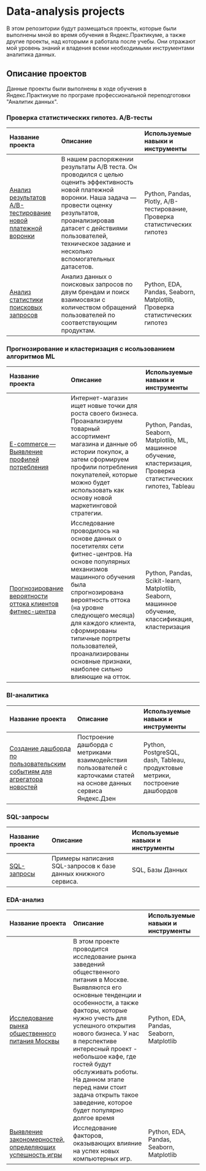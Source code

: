 # Data-analysis projects

В этом репозитории будут размещаться проекты, которые были выполнены мной во время обучения в Яндекс.Практикуме, а также другие проекты, над которыми я работала после учебы. Они отражают мой уровень знаний и владения всеми необходимыми инструментами аналитика данных.

## Описание проектов

Данные проекты были выполнены в ходе обучения в Яндекс.Практикуме по програме профессиональной переподготовки "Аналитик данных".

### Проверка статистических гипотез. А/В-тесты
| Название проекта | Описание | Используемые навыки и инструменты | 
| :---------------------- | :---------------------- | :---------------------- |
|[Анализ результатов A/B-тестирование новой платежной воронки](AB-test) | В нашем распоряжении результаты A/B теста. Он проводился с целью оценить эффективность новой платежной воронки. Наша задача — провести оценку результатов, проанализировав датасет с действиями пользователей, техническое задание и несколько вспомогательных датасетов. | Python, Pandas, Plotly, A/B-тестирование, Проверка статистических гипотез |
[Анализ статистики поисковых запросов](wordstat) | Анализ данных о поисковых запросов по двум брендам и поиск взаимосвязи с количеством обращений пользователей по соответствующим продуктам.| Python, EDA, Pandas, Seaborn, Matplotlib,  Проверка статистических гипотез  |

### Прогнозирование и кластеризация с исользованием алгоритмов ML
| Название проекта | Описание | Используемые навыки и инструменты | 
| :---------------------- | :---------------------- | :---------------------- |
| [E-commerce — Выявление профилей потребления](e-commerce) | Интернет-магазин ищет новые точки для роста своего бизнеса. Проанализируем товарный ассортимент магазина и данные об истории покупок, а затем сформируем профили потребления покупателей, которые можно будет использовать как основу новой маркетинговой стратегии. | Python, Pandas, Seaborn, Matplotlib, ML, машинное обучение, кластеризация, Проверка статистических гипотез, Tableau |
[Прогнозирование вероятности оттока клиентов фитнес-центра](ML-project) | Исследование проводилось на основе данных о посетителях сети фитнес-центров. На основе популярных механизмов машинного обучения была спрогнозирована вероятность оттока (на уровне следующего месяца) для каждого клиента, сформированы типичные портреты пользователей, проанализированы основные признаки, наиболее сильно влияющие на отток.| Python, Pandas, Scikit-learn, Matplotlib, Seaborn, машинное обучение, классификация, кластеризация |


### BI-аналитика
| Название проекта | Описание | Используемые навыки и инструменты | 
| :---------------------- | :---------------------- | :---------------------- |
| [Создание дашборда по пользовательским событиям для агрегатора новостей](BI-Analytics) | Построение дашборда с метриками взаимодействия пользователей с карточками статей на основе данных сервиса Яндекс.Дзен | Python, PostgreSQL, dash, Tableau, продуктовые метрики, построение дашбордов |

### SQL-запросы
| Название проекта | Описание | Используемые навыки и инструменты | 
| :---------------------- | :---------------------- | :---------------------- |
| [SQL-запросы](SQL-запросы) | Примеры написания SQL-запросов к базе данных книжного сервиса. | SQL, Базы Данных |

### EDA-анализ
| Название проекта | Описание | Используемые навыки и инструменты | 
| :---------------------- | :---------------------- | :---------------------- |
|[Исследование рынка общественного питания Москвы](moscow_restaurants) | В этом проекте проводится исследование рынка заведений общественного питания в Москве. Выявляются его основные тенденции и особенности, а также факторы, которые нужно учесть для успешного открытия нового бизнеса. У нас в перспективе интересный проект - небольшое кафе, где гостей будут обслуживать роботы. На данном этапе перед нами стоит задача открыть такое заведение, которое будет популярно долгое время| Python, EDA, Pandas, Seaborn, Matplotlib |
[Выявление закономерностей, определяющих успешность игры](games) | Исследование факторов, оказывающих влияние на успех новых компьютерных игр.| Python, EDA, Pandas, Seaborn, Matplotlib  |







